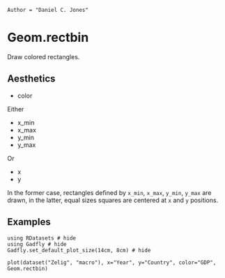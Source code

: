 ```@meta
Author = "Daniel C. Jones"
```

# Geom.rectbin

Draw colored rectangles.

## Aesthetics
  * color

Either

  * x_min
  * x_max
  * y_min
  * y_max

Or

  * x
  * y

In the former case, rectangles defined by `x_min`, `x_max`, `y_min`, `y_max`
are drawn, in the latter, equal sizes squares are centered at `x` and `y`
positions.

## Examples

```@example 1
using RDatasets # hide
using Gadfly # hide
Gadfly.set_default_plot_size(14cm, 8cm) # hide
```

```@example 1
plot(dataset("Zelig", "macro"), x="Year", y="Country", color="GDP", Geom.rectbin)
```
